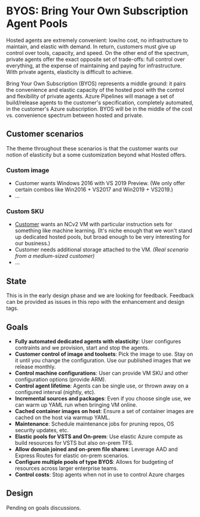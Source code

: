 # BYOS: Bring Your Own Subscription Agent Pools

Hosted agents are extremely convenient: low/no cost, no infrastructure to maintain, and elastic with demand.
In return, customers must give up control over tools, capacity, and speed.
On the other end of the spectrum, private agents offer the exact opposite set of trade-offs: full control over everything, at the expense of maintaining and paying for infrastructure.
With private agents, elasticity is difficult to achieve.

Bring Your Own Subscription (BYOS) represents a middle ground:
it pairs the convenience and elastic capacity of the hosted pool with the control and flexibility of private agents.
Azure Pipelines will manage a set of build/release agents to the customer's specification, completely automated, in the customer's Azure subscription.
BYOS will be in the middle of the cost vs. convenience spectrum between hosted and private.

## Customer scenarios

The theme throughout these scenarios is that the customer wants our notion of elasticity but a some customization beyond what Hosted offers.

### Custom image

* Customer wants Windows 2016 with VS 2019 Preview. (We only offer certain combos like Win2016 + VS2017 and Win2019 + VS2019.)
* ...

### Custom SKU

* [Customer](https://github.com/MicrosoftDocs/vsts-docs/issues/2985) wants an NCv2 VM with particular instruction sets for something like machine learning. (It's niche enough that we won't stand up dedicated hosted pools, but broad enough to be very interesting for our business.)
* Customer needs additional storage attached to the VM. *(Real scenario from a medium-sized customer)*
* ...

## State

This is in the early design phase and we are looking for feedback.  Feedback can be provided as issues in this repo with the enhancement and design tags.

## Goals

- **Fully automated dedicated agents with elasticity**: User configures contraints and we provision, start and stop the agents.
- **Customer control of image and toolsets**: Pick the image to use.  Stay on it until you change the configuration.  Use our published images that we release monthly.
- **Control machine configurations**: User can provide VM SKU and other configuration options (provide ARM).
- **Control agent lifetime**: Agents can be single use, or thrown away on a configured interval (nightly, etc).
- **Incremental sources and packages**: Even if you choose single use, we can warm up YAML run when bringing VM online. 
- **Cached container images on host**: Ensure a set of container images are cached on the host via warmup YAML.
- **Maintenance**: Schedule maintenance jobs for pruning repos, OS security updates, etc.
- **Elastic pools for VSTS and On-prem**:  Use elastic Azure compute as build resources for VSTS but also on-prem TFS.
- **Allow domain joined and on-prem file shares**: Leverage AAD and Express Routes for elastic on-prem scenarios.
- **Configure multiple pools of type BYOS**: Allows for budgeting of resources across larger enterprise teams.
- **Control costs**: Stop agents when not in use to control Azure charges

## Design

Pending on goals discussions.


